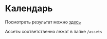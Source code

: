 # Календарь

Посмотреть результат можно [здесь](http://allcrash:3000)

Ассеты соответственно лежат в папке `/assets`